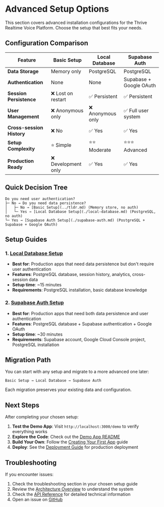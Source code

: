 # Advanced Setup Options

This section covers advanced installation configurations for the Thrive Realtime Voice Platform. Choose the setup that best fits your needs.

## Configuration Comparison

| Feature                   | Basic Setup         | Local Database    | Supabase Auth           |
| ------------------------- | ------------------- | ----------------- | ----------------------- |
| **Data Storage**          | Memory only         | PostgreSQL        | PostgreSQL              |
| **Authentication**        | None                | None              | Supabase + Google OAuth |
| **Session Persistence**   | ❌ Lost on restart  | ✅ Persistent     | ✅ Persistent           |
| **User Management**       | ❌ Anonymous only   | ❌ Anonymous only | ✅ Full user system     |
| **Cross-session History** | ❌ No               | ✅ Yes            | ✅ Yes                  |
| **Setup Complexity**      | ⭐ Simple           | ⭐⭐ Moderate     | ⭐⭐⭐ Advanced         |
| **Production Ready**      | ❌ Development only | ✅ Yes            | ✅ Yes                  |

## Quick Decision Tree

```
Do you need user authentication?
├─ No → Do you need data persistence?
│   ├─ No → [Basic Setup](../tldr.md) (Memory store, no auth)
│   └─ Yes → [Local Database Setup](./local-database.md) (PostgreSQL, no auth)
└─ Yes → [Supabase Auth Setup](./supabase-auth.md) (PostgreSQL + Supabase + Google OAuth)
```

## Setup Guides

### 1. [Local Database Setup](./local-database.md)

- **Best for**: Production apps that need data persistence but don't require user authentication
- **Features**: PostgreSQL database, session history, analytics, cross-session data
- **Setup time**: ~15 minutes
- **Requirements**: PostgreSQL installation, basic database knowledge

### 2. [Supabase Auth Setup](./supabase-auth.md)

- **Best for**: Production apps that need both data persistence and user authentication
- **Features**: PostgreSQL database + Supabase authentication + Google OAuth
- **Setup time**: ~30 minutes
- **Requirements**: Supabase account, Google Cloud Console project, PostgreSQL installation

## Migration Path

You can start with any setup and migrate to a more advanced one later:

```
Basic Setup → Local Database → Supabase Auth
```

Each migration preserves your existing data and configuration.

## Next Steps

After completing your chosen setup:

1. **Test the Demo App**: Visit `http://localhost:3000/demo` to verify everything works
2. **Explore the Code**: Check out the [Demo App README](../../../apps/demo-voice/README.md)
3. **Build Your Own**: Follow the [Creating Your First App](../first-app.md) guide
4. **Deploy**: See the [Deployment Guide](../../deployment/) for production deployment

## Troubleshooting

If you encounter issues:

1. Check the troubleshooting section in your chosen setup guide
2. Review the [Architecture Overview](../../architecture/) to understand the system
3. Check the [API Reference](../../api/) for detailed technical information
4. Open an issue on [GitHub](https://github.com/toddsor/thrive-realtime-voice-platform/issues)
